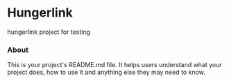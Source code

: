 Hungerlink
==========

hungerlink project for testing

### About

This is your project's README.md file. It helps users understand what your
project does, how to use it and anything else they may need to know.